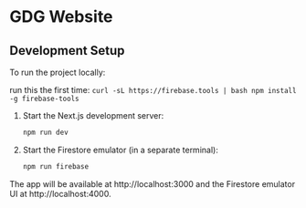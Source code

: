 # GDG Website

## Development Setup

To run the project locally:

run this the first time: ```curl -sL https://firebase.tools | bash
npm install -g firebase-tools```

1. Start the Next.js development server:

   ```bash
   npm run dev
   ```

2. Start the Firestore emulator (in a separate terminal):
   ```bash
   npm run firebase
   ```

The app will be available at http://localhost:3000 and the Firestore emulator UI at http://localhost:4000.
